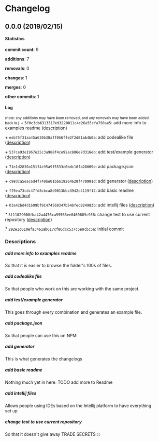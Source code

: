 # Changelog
## 0.0.0 (2019/02/15)
#### Statistics
**commit count**: 9

**additions**: 7

**removals**: 0

**changes**: 1

**merges**: 0

**other commits**: 1

#### Log
<small>(note: any additions may have been removed, and any removals may have been added back in.)</small>
*+* `5f0c3db6313317e93220011c4c26a55cfa750ae5`: add more info to examples readme ([description](#add-more-info-to-examples-readme-24))

*+* `eeb75f31aa45a630b30aff066ffe2f2d81ab4b0a`: add codealike file ([description](#add-codealike-file-24))

*+* `537ce93e1967e25c3a988f4ce92ec886e7d316eb`: add test/example generator ([description](#add-testexample-generator-24))

*+* `71e1d2830a151f4c95a9f5533c6bdc10fa28069e`: add package.json ([description](#add-packagejson-24))

*+* `c98dca5eac6d4f749be01bb619264628f470901d`: add generator ([description](#add-generator-24))

*+* `f79ea73cdc47fd8cbca8d9013bbc3942c4119f12`: add basic readme ([description](#add-basic-readme-24))

*+* `03a42bd4d1609bf91474560347b54bfec824983b`: add intellij files ([description](#add-intellij-files-24))

*\** `3f11829000fba42a4476ca59563ee0460689c958`: change test to use current repository ([description](#change-test-to-use-current-repository-24))

*?* `292e1c610efa3461ab617cf86dcc537c5e9cbc5a`: Initial commit

### Descriptions
##### add more info to examples readme
So that it is easier to browse the folder's 100s of files.
##### add codealike file
So that people who work on this are working with the same project.
##### add test/example generator
This goes through every combination and generates an example file.
##### add package.json
So that people can use this on NPM
##### add generator
This is what generates the changelogs
##### add basic readme
Nothing much yet in here. TODO add more to Readme
##### add intellij files
Allows people using IDEs based on the Intellij platform to have everything set up
##### change test to use current repository
So that it doesn't give away TRADE SECRETS 🤐
